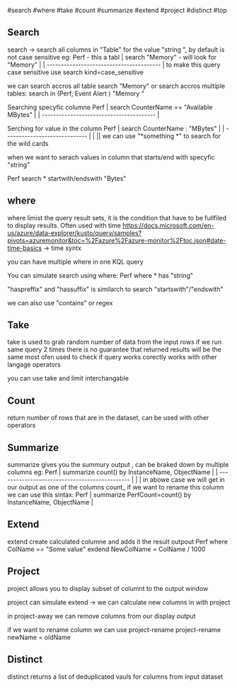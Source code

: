 #search #where #take #count #summarize #extend #project #distinct #top

## Search

search -> search all columns in "Table" for the value "string ", by default is not case sensitive
eg:
Perf - this a tabl
| search "Memory" - will look for "Memory" |
| ---------------------------------------- |
to make this query case sensitive use search kind=case_sensitive

we can search accros all table 
search "Memory"
or search accros multiple tables:
search in (Perf, Event Alert ) "Memory "

Searching specyfic columne 
Perf 
| search CounterName == "Available MBytes" |
| ---------------------------------------- |

Serching for value in the column 
Perf 
| search CounterName : "MBytes" |
| ----------------------------- |
|                               ||
we can use "\*something \*" to search for the wild cards

when we want to serach values in column that starts/end with specyfic "string"

Perf 
search * startwith/endswith "Bytes"

## where
where  limist the query result sets, it is the condition that have to be fullfiled to display results. 
Often used with time 
https://docs.microsoft.com/en-us/azure/data-explorer/kusto/query/samples?pivots=azuremonitor&toc=%2Fazure%2Fazure-monitor%2Ftoc.json#date-time-basics -> time syntx 

you can have multiple where in one KQL query 

You can simulate search using where:
Perf
where *  has "string"

"haspreffix" and "hassuffix" is similarch to search "startswith"/"endswith"

we can also use "contains" or regex 
## Take 
take is used to grab random number of data from the input rows
if we run same query 2 times there is no guarantee that returned results will be the same
most ofen used to check if query works corectly 
works with other langage operators

you can use take and limit interchangable



## Count
return number of rows that are in the dataset, can be used with other operators

## Summarize
summarize gives you the summury output , can be braked down by multiple columns
eg:
Perf 
| summarize  count() by InstanceName, ObjectName |
| ---------------------------------------------- |
| 
|
in abowe case we will get in our output as one of the columns count_ if we want to rename this column we can use this sintax:
Perf 
| summarize  PerfCount=count() by InstanceName, ObjectName |

## Extend
extend create calculated columne and adds it the result outpout 
Perf
where ColName == "Some value"
exdend NewColName = ColName / 1000

## Project
project allows you to display subset of columnt to the output window

project can simulate extend -> we can calculate new columns in with project

in project-away we can remove columns from our display output

if we want to rename column we can use project-rename 
project-rename newName = oldName



## Distinct
distinct returns a list of deduplicated vauls for columns from input dataset